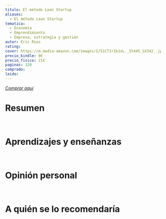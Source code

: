 ```yaml
---
titulo: El método Lean Startup
aliases:
  - El método Lean Startup
tematica:
  - Economía
  - Emprendimiento
  - Empresa, estrategia y gestión
autor: Eric Ries
rating: 
cover: https://m.media-amazon.com/images/I/51CTIr1bJxL._SY445_SX342_.jpg
precio_kindle: 8€
precio_fisico: 21€
paginas: 320
comprado: 
leido:
---
```


*[Comprar aquí](https://www.amazon.es/método-Lean-Startup-utilizando-innovación/dp/842340949X/ref=sr_1_2?crid=1WHWJL5Z8QG1U&dib=eyJ2IjoiMSJ9.Fa4QLTbo6loecrA5OB0fMGnOlfX5kEGtOozm-g_bZCVOd6k4fGvdlsW6U-h8C8bSX0q8NuEtae4Lx8F52vcfFlcVdyF2t6QcK9JEazseFh8LCgV9UI1ZR76jbupEahjnHw-lADYWMenTFlgq9hkKFnbIIm3MybUkMxSnSg3hJUUCBtHbz3SSgb3ZlO-07TQT4kMrzWgy9fTdXBmzLORTptw8P75GD20xI51au5FFtCJ3xQqVbi59YMQ0xL2HXNUmpvJtnmBegDl8pJgkQYPk_r9RBrzucIzCFwZ6DxI2RIk.D3C5SrJ-pRvwdjHjt8HKtE7sjIb7n52OhxzcEb-g5T8&dib_tag=se&keywords=lean+startup&qid=1712599572&sprefix=lean+st%2Caps%2C98&sr=8-2)*

# Resumen


<br>

# Aprendizajes y enseñanzas


<br>


# Opinión personal


<br>

# A quién se lo recomendaría

